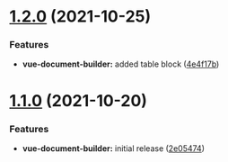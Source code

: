 # [1.2.0](https://github.com/devprojx/vue-document-builder/compare/v1.1.0...v1.2.0) (2021-10-25)


### Features

* **vue-document-builder:** added table block ([4e4f17b](https://github.com/devprojx/vue-document-builder/commit/4e4f17b44e2095518aef574e149d9a70760701b6))

# [1.1.0](https://github.com/devprojx/vue-document-builder/compare/v1.0.2...v1.1.0) (2021-10-20)


### Features

* **vue-document-builder:** initial release ([2e05474](https://github.com/devprojx/vue-document-builder/commit/2e05474f6669021f7e95074a518ec09be4916f4e))
